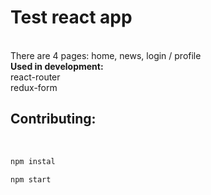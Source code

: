 <h1>Test react app</h1><br/>
There are 4 pages: home, news, login / profile
<br/>
<b>Used in development:</b><br/>
react-router<br/>
redux-form<br/>

<h2>Contributing:</h2><br/>

```sh
npm instal
```
```sh
npm start
```
